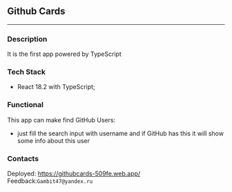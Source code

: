 ## Github Cards

***

### Description

It is the first app powered by TypeScript

### Tech Stack

* React 18.2 with TypeScript;

### Functional

This app can make find GitHub Users:
* just fill the search input with username and if GitHub has this it will show some info about this user

### Contacts

Deployed: https://githubcards-509fe.web.app/ <br>
Feedback:`Gambit47@yandex.ru`
